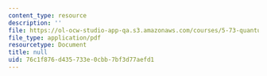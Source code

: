 ```yaml
---
content_type: resource
description: ''
file: https://ol-ocw-studio-app-qa.s3.amazonaws.com/courses/5-73-quantum-mechanics-i-fall-2018/76c1f876d435733e0cbb7bf3d77aefd1_MIT5_73F18_Lec11.pdf
file_type: application/pdf
resourcetype: Document
title: null
uid: 76c1f876-d435-733e-0cbb-7bf3d77aefd1
---
```

